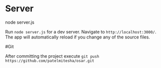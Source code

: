 # Server
node server.js

Run `node server.js` for a dev server. Navigate to `http://localhost:3000/`. The app will automatically reload if you change any of the source files.

#Git

After committing the project execute `git push https://github.com/patelmitesha/osar.git`
